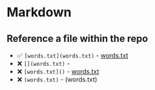 # Markdown

## Reference a file within the repo

- ✅ `[words.txt](words.txt)` - [words.txt](words.txt)
- ❌ `[](words.txt)` - [](words.txt)
- ❌ `[words.txt]()` - [words.txt]()
- ❌ `(words.txt)` - (words.txt)
